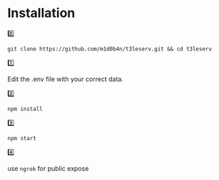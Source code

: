 
# Installation
0️⃣
```
git clone https://github.com/m1d0b4n/t3leserv.git && cd t3leserv
```
1️⃣

Edit the .env file with your correct data.

2️⃣
```
npm install
```
3️⃣
```
npm start
```
4️⃣

use ```ngrok``` for public expose
